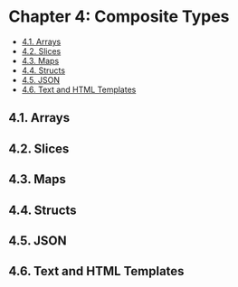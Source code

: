 # Chapter 4: Composite Types

<!-- TOC -->

- [4.1. Arrays](#41-arrays)
- [4.2. Slices](#42-slices)
- [4.3. Maps](#43-maps)
- [4.4. Structs](#44-structs)
- [4.5. JSON](#45-json)
- [4.6. Text and HTML Templates](#46-text-and-html-templates)

<!-- /TOC -->


## 4.1. Arrays 
## 4.2. Slices 
## 4.3. Maps 
## 4.4. Structs 
## 4.5. JSON 
## 4.6. Text and HTML Templates


